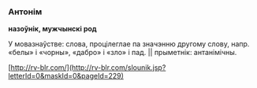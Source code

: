 ### Антонім
**назоўнік, мужчынскі род**

У мовазнаўстве: слова, процілеглае па значэнню другому слову, напр. «белы» і «чорны», «дабро» і «зло» і пад. || прыметнік: антанімічны.

<a rel="author">[http://rv-blr.com/](http://rv-blr.com/slounik.jsp?letterId=0&maskId=0&pageId=229)</a>
